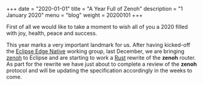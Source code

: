 +++
date = "2020-01-01"
title = "A Year Full of Zenoh"
description = "1 January 2020"
menu = "blog"
weight = 20200101
+++

First of all we would like to take a moment to wish all of you a 2020 filled with joy, health, peace and success. 

This year marks a very important landmark for us. After having kicked-off the [Eclipse Edge Native](http://edgenative.eclipse.org) working group, last December, we are bringing [zenoh](https://projects.eclipse.org/proposals/eclipse-zenoh) to Eclipse and are starting to work a [Rust](https://www.rust-lang.org) rewrite of the **zenoh** router. 
As part for the rewrite we have just about to complete a review of the **zenoh** protocol and will be updating the specification accordingly in the weeks to come.


